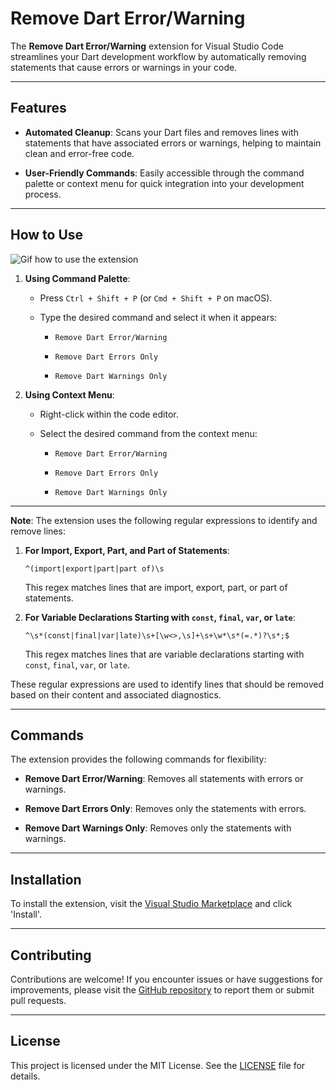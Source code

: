 # Remove Dart Error/Warning

The **Remove Dart Error/Warning** extension for Visual Studio Code streamlines your Dart development workflow by automatically removing statements that cause errors or warnings in your code.

---

## Features

- **Automated Cleanup**: Scans your Dart files and removes lines with statements that have associated errors or warnings, helping to maintain clean and error-free code.

- **User-Friendly Commands**: Easily accessible through the command palette or context menu for quick integration into your development process.

---

## How to Use

![Gif how to use the extension](https://raw.githubusercontent.com/stan-at-work/remove-dart-error-warning/01e2acf6aacfb69660c024ec84b53e43a114ea6b/assets/how-to-use.gif)

1. **Using Command Palette**:

    - Press `Ctrl + Shift + P` (or `Cmd + Shift + P` on macOS).

    - Type the desired command and select it when it appears:

        - `Remove Dart Error/Warning`

        - `Remove Dart Errors Only`

        - `Remove Dart Warnings Only`

2. **Using Context Menu**:

    - Right-click within the code editor.

    - Select the desired command from the context menu:

        - `Remove Dart Error/Warning`

        - `Remove Dart Errors Only`

        - `Remove Dart Warnings Only`

---

**Note**: The extension uses the following regular expressions to identify and remove lines:

1. **For Import, Export, Part, and Part of Statements**:

   ```regex
   ^(import|export|part|part of)\s
   ```

   This regex matches lines that are import, export, part, or part of statements.

2. **For Variable Declarations Starting with `const`, `final`, `var`, or `late`**:

   ```regex
   ^\s*(const|final|var|late)\s+[\w<>,\s]+\s+\w*\s*(=.*)?\s*;$
   ```

   This regex matches lines that are variable declarations starting with `const`, `final`, `var`, or `late`.

These regular expressions are used to identify lines that should be removed based on their content and associated diagnostics.

---

## Commands

The extension provides the following commands for flexibility:

- **Remove Dart Error/Warning**: Removes all statements with errors or warnings.

- **Remove Dart Errors Only**: Removes only the statements with errors.

- **Remove Dart Warnings Only**: Removes only the statements with warnings.

---

## Installation

To install the extension, visit the [Visual Studio Marketplace](https://marketplace.visualstudio.com/items?itemName=Stan.remove-dart-error-imports) and click 'Install'.

---

## Contributing

Contributions are welcome! If you encounter issues or have suggestions for improvements, please visit the [GitHub repository](https://github.com/stan-at-work/remove-dart-error-warning) to report them or submit pull requests.

---

## License

This project is licensed under the MIT License. See the [LICENSE](https://github.com/stan-at-work/remove-dart-error-warning/blob/master/LICENSE.md) file for details.
